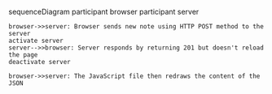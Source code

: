 sequenceDiagram
    participant browser
    participant server
    
    browser->>server: Browser sends new note using HTTP POST method to the server
    activate server
    server-->>browser: Server responds by returning 201 but doesn't reload the page
    deactivate server
    
    browser->>server: The JavaScript file then redraws the content of the JSON 
